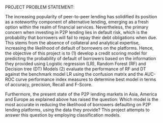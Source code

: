 PROJECT PROBLEM STATEMENT:

The increasing popularity of peer-to-peer lending has solidified its position as a noteworthy component of alternative lending, emerging as a fresh option within the realm of 
financial services. Nevertheless, the primary concern when investing in P2P lending lies in default risk, which is the probability that borrowers will fail to repay their debt 
obligations when due. This stems from the absence of collateral and analytical expertise, increasing the likelihood of default of borrowers on the platforms. Hence, the objective of 
this project is to (1) develop a credit scoring model for predicting the probability of default of borrowers based on the information they provided using Logistic regression (LR), 
Random Forest (RF) and Decision tree (DT) Models (2) evaluate the performance of RF and DT against the benchmark model LR using the confusion matrix and the AUC-ROC 
curve performance index measures to determine best model in terms of accuracy, precision, Recall and F-Score.

Furthermore, the present state of the P2P lending markets in Asia, America and Europe as explained above has raised the question: Which model is the most accurate in reducing the 
likelihood of borrowers defaulting on P2P lending platforms, using the data they provide? This project attempts to answer this question by employing classification models.
